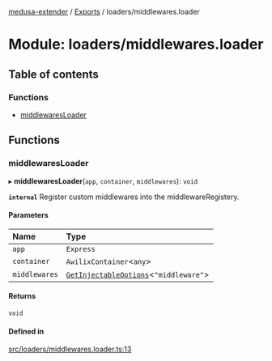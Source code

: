 [medusa-extender](../README.md) / [Exports](../modules.md) / loaders/middlewares.loader

# Module: loaders/middlewares.loader

## Table of contents

### Functions

- [middlewaresLoader](loaders_middlewares_loader.md#middlewaresloader)

## Functions

### middlewaresLoader

▸ **middlewaresLoader**(`app`, `container`, `middlewares`): `void`

**`internal`**
Register custom middlewares into the middlewareRegistery.

#### Parameters

| Name | Type |
| :------ | :------ |
| `app` | `Express` |
| `container` | `AwilixContainer`<`any`\> |
| `middlewares` | [`GetInjectableOptions`](types.md#getinjectableoptions)<``"middleware"``\> |

#### Returns

`void`

#### Defined in

[src/loaders/middlewares.loader.ts:13](https://github.com/adrien2p/medusa-extender/blob/dd66dff/src/loaders/middlewares.loader.ts#L13)
